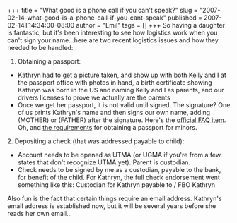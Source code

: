 +++
title = "What good is a phone call if you can't speak?"
slug = "2007-02-14-what-good-is-a-phone-call-if-you-cant-speak"
published = 2007-02-14T14:34:00-08:00
author = "Emil"
tags = []
+++
So having a daughter is fantastic, but it's been interesting to see how
logistics work when you can't sign your name...here are two recent
logistics issues and how they needed to be handled:  
  
1. Obtaining a passport:  

-   Kathryn had to get a picture taken, and show up with both Kelly and
    I at the passport office with photos in hand, a birth certificate
    showing Kathryn was born in the US and naming Kelly and I as
    parents, and our drivers licenses to prove we actually are the
    parents  
-   Once we get her passport, it is not valid until signed. The
    signature? One of us prints Kathryn's name and then signs our own
    name, adding (MOTHER) or (FATHER) after the signature. Here's the
    [official FAQ
    item](http://travel.state.gov/passport/fri/faq/faq_1741.html#ca63).
    Oh, and [the
    requirements](http://travel.state.gov/passport/get/minors/minors_834.html)
    for obtaining a passport for minors.  

2\. Depositing a check (that was addressed payable to child):  

-   Account needs to be opened as UTMA (or UGMA if you're from a few
    states that don't recognize UTMA yet). Parent is custodian.  
-   Check needs to be signed by me as a custodian, payable to the bank,
    for benefit of the child. For Kathryn, the full check endorsement
    went something like this: Custodian for Kathryn payable to / FBO
    Kathryn

Also fun is the fact that certain things require an email address.
Kathryn's email address is established now, but it will be several years
before she reads her own email...
